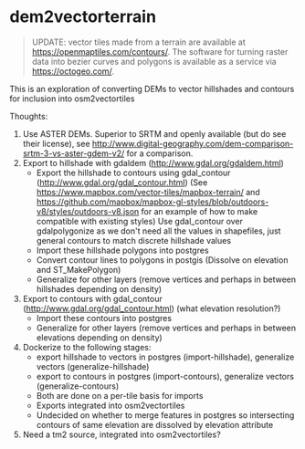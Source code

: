 # dem2vectorterrain

> UPDATE: vector tiles made from a terrain are available at https://openmaptiles.com/contours/. The software for turning raster data into bezier curves and polygons is available as a service via https://octogeo.com/.

This is an exploration of converting DEMs to vector hillshades and contours for inclusion into osm2vectortiles

Thoughts:

1. Use ASTER DEMs. Superior to SRTM and openly available (but do see their license), see http://www.digital-geography.com/dem-comparison-srtm-3-vs-aster-gdem-v2/ for a comparison.
2. Export to hillshade with gdaldem (http://www.gdal.org/gdaldem.html)
   - Export the hillshade to contours using gdal_contour (http://www.gdal.org/gdal_contour.html) (See https://www.mapbox.com/vector-tiles/mapbox-terrain/ and https://github.com/mapbox/mapbox-gl-styles/blob/outdoors-v8/styles/outdoors-v8.json for an example of how to make compatible with existing styles) Use gdal_contour over gdalpolygonize as we don't need all the values in shapefiles, just general contours to match discrete hillshade values
   - Import these hillshade polygons into postgres
   - Convert contour lines to polygons in postgis (Dissolve on elevation and ST_MakePolygon)
   - Generalize for other layers (remove vertices and perhaps in between hillshades depending on density)
3. Export to contours with gdal_contour (http://www.gdal.org/gdal_contour.html) (what elevation resolution?)
   - Import these contours into postgres
   - Generalize for other layers (remove vertices and perhaps in between elevations depending on density)
6. Dockerize to the following stages:
   - export hillshade to vectors in postgres (import-hillshade), generalize vectors (generalize-hillshade) 
   - export to contours in postgres (import-contours), generalize vectors (generalize-contours)
   - Both are done on a per-tile basis for imports
   - Exports integrated into osm2vectortiles
   - Undecided on whether to merge features in postgres so intersecting contours of same elevation are dissolved by elevation attribute 
7. Need a tm2 source, integrated into osm2vectortiles?
